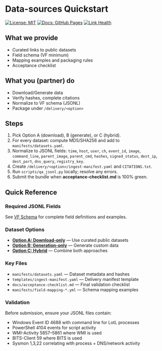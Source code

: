 # Data-sources Quickstart

[![License: MIT](https://img.shields.io/badge/license-MIT-green.svg)](LICENSE.md)
[![Docs: GitHub Pages](https://img.shields.io/badge/docs-GitHub%20Pages-blue.svg)](https://<org>.github.io/<repo>/)
[![Link Health](https://img.shields.io/github/actions/workflow/status/VectorForgeAI/vectorforge-threat-telemetry/link-check.yml?branch=main&label=link%20health)](https://github.com/VectorForgeAI/vectorforge-threat-telemetry/actions/workflows/link-check.yml)

## What we provide
- Curated links to public datasets
- Field schema (VF minimum)
- Mapping examples and packaging rules
- Acceptance checklist

## What you (partner) do
- Download/Generate data
- Verify hashes, complete citations
- Normalize to VF schema (JSONL)
- Package under `/delivery/<option>`

## Steps
1) Pick Option A (download), B (generate), or C (hybrid).
2) For every dataset: compute MD5/SHA256 and add to `manifests/datasets.yaml`.
3) Normalize to JSONL fields: `time`, `host`, `user`, `ch`, `event_id`, `image`, `command_line`, `parent_image`, `parent_cmd`, `hashes`, `signed_status`, `dest_ip`, `dest_port`, `dns_query`, `registry_key`.
4) Create `/delivery/<option>/ingest-manifest.yaml` and `CITATIONS.txt`.
5) Run `scripts/qa_jsonl.py` locally; resolve any errors.
6) Submit the bundle when **acceptance-checklist.md** is 100% green.

## Quick Reference

### Required JSONL Fields
See [VF Schema](vf-schema.md) for complete field definitions and examples.

### Dataset Options
- **[Option A: Download-only](optionA-download-only.md)** — Use curated public datasets
- **[Option B: Generation-only](optionB-generation-only.md)** — Generate custom data
- **[Option C: Hybrid](optionC-hybrid.md)** — Combine both approaches

### Key Files
- `manifests/datasets.yaml` — Dataset metadata and hashes
- `templates/ingest-manifest.yaml` — Delivery manifest template
- `docs/acceptance-checklist.md` — Final validation checklist
- `manifests/field-mapping-*.yml` — Schema mapping examples

### Validation
Before submission, ensure your JSONL files contain:
- Windows Event ID 4688 with command line for LotL processes
- PowerShell 4104 events for script activity  
- WMI-Activity 5857–5861 where WMI is used
- BITS-Client 59 where BITS is used
- Sysmon 1,3,22 correlating with process + DNS/network activity
